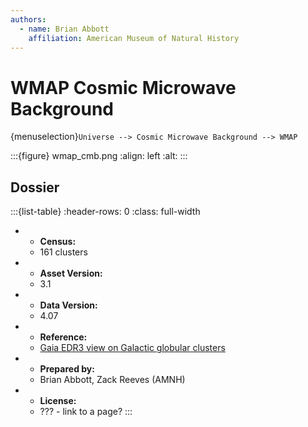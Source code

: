 ```yaml
---
authors:
  - name: Brian Abbott
    affiliation: American Museum of Natural History
---
```



# WMAP Cosmic Microwave Background

{menuselection}`Universe --> Cosmic Microwave Background --> WMAP`




:::{figure} wmap_cmb.png
:align: left
:alt: 
:::










## Dossier
:::{list-table}
:header-rows: 0
:class: full-width

* - **Census:**
  - 161 clusters
* - **Asset Version:**
  - 3.1
* - **Data Version:**
  - 4.07
* - **Reference:**
  - [Gaia EDR3 view on Galactic globular clusters](https://doi.org/10.1093/mnras/stab1475)
* - **Prepared by:**
  - Brian Abbott, Zack Reeves (AMNH)
* - **License:**
  - ??? - link to a page?
:::